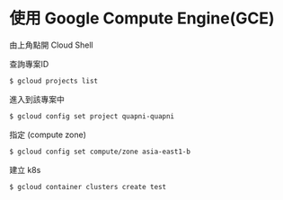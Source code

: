 # 使用 Google Compute Engine(GCE)

由上角點開 Cloud Shell

查詢專案ID
```bash
$ gcloud projects list
```

進入到該專案中
```bash
$ gcloud config set project quapni-quapni
```

指定 (compute zone)
```bash
$ gcloud config set compute/zone asia-east1-b
```

建立 k8s
```bash
$ gcloud container clusters create test
```
